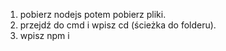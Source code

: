 1. pobierz nodejs potem pobierz pliki.
2. przejdź do cmd i wpisz cd (ścieżka do folderu).
3. wpisz npm i
